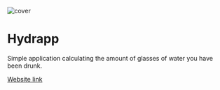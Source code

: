 ![cover](./img/water-glass.svg)

# Hydrapp

Simple application calculating the amount of glasses of water you have been drunk.

[Website link](https://paulina-studniak.github.io/hydrapp)